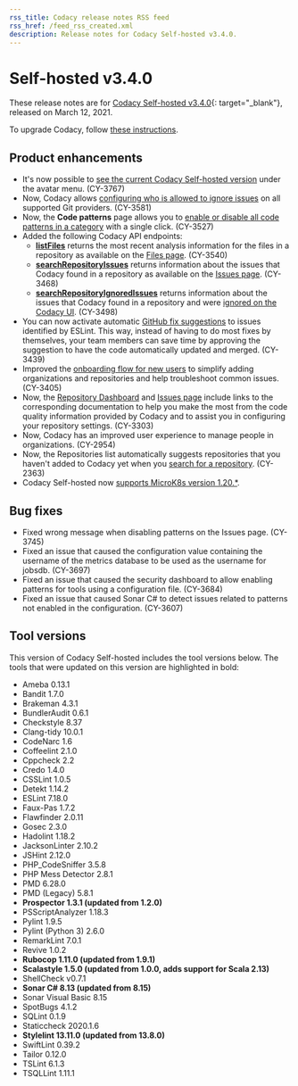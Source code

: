 ```yaml
---
rss_title: Codacy release notes RSS feed
rss_href: /feed_rss_created.xml
description: Release notes for Codacy Self-hosted v3.4.0.
---
```


# Self-hosted v3.4.0

These release notes are for [Codacy Self-hosted v3.4.0](https://github.com/codacy/chart/releases/tag/3.4.0){: target="_blank"}, released on March 12, 2021.

To upgrade Codacy, follow [these instructions](../../chart/maintenance/upgrade.md).

## Product enhancements

-   It's now possible to [see the current Codacy Self-hosted version](https://docs.codacy.com/v3.4/chart/troubleshoot/troubleshoot/) under the avatar menu. (CY-3767)
-   Now, Codacy allows [configuring who is allowed to ignore issues](https://docs.codacy.com/v3.4/organizations/roles-and-permissions-for-synced-organizations/#configure-ignore-issues) on all supported Git providers. (CY-3581)
-   Now, the **Code patterns** page allows you to [enable or disable all code patterns in a category](https://docs.codacy.com/v3.4/repositories-configure/code-patterns/#pattern-filters) with a single click. (CY-3527)
-   Added the following Codacy API endpoints:
    -   **[listFiles](https://api.codacy.com/api/api-docs#listfiles)** returns the most recent analysis information for the files in a repository as available on the [Files page](https://docs.codacy.com/v3.4/repositories/files-view/). (CY-3540)
    -   **[searchRepositoryIssues](https://api.codacy.com/api/api-docs#searchrepositoryissues)** returns information about the issues that Codacy found in a repository as available on the [Issues page](https://docs.codacy.com/repositories/issues-view/). (CY-3468)
    -   **[searchRepositoryIgnoredIssues](https://api.codacy.com/api/api-docs#searchrepositoryignoredissues)** returns information about the issues that Codacy found in a repository and were [ignored on the Codacy UI](https://docs.codacy.com/v3.4/repositories/issues/#restoring-ignored-issues). (CY-3498)
-   You can now activate automatic [GitHub fix suggestions](https://docs.codacy.com/repositories-configure/integrations/github-integration/#suggest-fixes) to issues identified by ESLint. This way, instead of having to do most fixes by themselves, your team members can save time by approving the suggestion to have the code automatically updated and merged. (CY-3439)
-   Improved the [onboarding flow for new users](https://docs.codacy.com/v3.4/getting-started/getting-started-with-codacy/) to simplify adding organizations and repositories and help troubleshoot common issues. (CY-3405)
-   Now, the [Repository Dashboard](https://docs.codacy.com/v3.4/repositories/repository-dashboard/) and [Issues page](https://docs.codacy.com/v3.4/repositories/issues/) include links to the corresponding documentation to help you make the most from the code quality information provided by Codacy and to assist you in configuring your repository settings. (CY-3303)
-   Now, Codacy has an improved user experience to manage people in organizations. (CY-2954)
-   Now, the Repositories list automatically suggests repositories that you haven't added to Codacy yet when you [search for a repository](https://docs.codacy.com/v3.4/organizations/managing-repositories/#adding-a-repository). (CY-2363)
-   Codacy Self-hosted now [supports MicroK8s version 1.20.\*](https://docs.codacy.com/v3.4/chart/requirements/#kubernetes-or-microk8s-cluster-setup).

## Bug fixes

-   Fixed wrong message when disabling patterns on the Issues page. (CY-3745)
-   Fixed an issue that caused the configuration value containing the username of the metrics database to be used as the username for <span class="skip-vale">jobsdb</span>. (CY-3697)
-   Fixed an issue that caused the security dashboard to allow enabling patterns for tools using a configuration file. (CY-3684)
-   Fixed an issue that caused Sonar C# to detect issues related to patterns not enabled in the configuration. (CY-3607)

## Tool versions

This version of Codacy Self-hosted includes the tool versions below. The tools that were updated on this version are highlighted in bold:

-   Ameba 0.13.1
-   Bandit 1.7.0
-   Brakeman 4.3.1
-   BundlerAudit 0.6.1
-   Checkstyle 8.37
-   Clang-tidy 10.0.1
-   CodeNarc 1.6
-   Coffeelint 2.1.0
-   Cppcheck 2.2
-   Credo 1.4.0
-   CSSLint 1.0.5
-   Detekt 1.14.2
-   ESLint 7.18.0
-   Faux-Pas 1.7.2
-   Flawfinder 2.0.11
-   Gosec 2.3.0
-   Hadolint 1.18.2
-   JacksonLinter 2.10.2
-   JSHint 2.12.0
-   PHP_CodeSniffer 3.5.8
-   PHP Mess Detector 2.8.1
-   PMD 6.28.0
-   PMD (Legacy) 5.8.1
-   **Prospector 1.3.1 (updated from 1.2.0)**
-   PSScriptAnalyzer 1.18.3
-   Pylint 1.9.5
-   Pylint (Python 3) 2.6.0
-   RemarkLint 7.0.1
-   Revive 1.0.2
-   **Rubocop 1.11.0 (updated from 1.9.1)**
-   **Scalastyle 1.5.0 (updated from 1.0.0, adds support for Scala 2.13)**
-   ShellCheck v0.7.1
-   **Sonar C# 8.13 (updated from 8.15)**
-   Sonar Visual Basic 8.15
-   SpotBugs 4.1.2
-   SQLint 0.1.9
-   Staticcheck 2020.1.6
-   **Stylelint 13.11.0 (updated from 13.8.0)**
-   SwiftLint 0.39.2
-   Tailor 0.12.0
-   TSLint 6.1.3
-   TSQLLint 1.11.1
